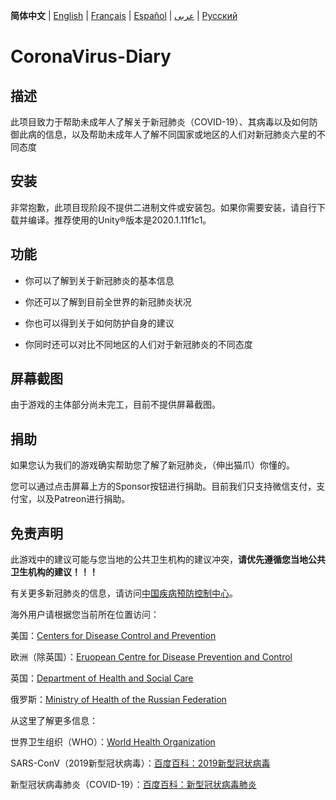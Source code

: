 **简体中文** | [English](https://github.com/Hefei-No-1-Game-Club/CoronaVirus-Diary/blob/master/README.md) | [Français](https://github.com/Hefei-No-1-Game-Club/CoronaVirus-Diary/blob/master/README_FR.md) | [Español](https://github.com/Hefei-No-1-Game-Club/CoronaVirus-Diary/blob/master/README_ES.md) | [عربى](https://github.com/Hefei-No-1-Game-Club/CoronaVirus-Diary/blob/master/README_ARAB.md)
 | [Русский](https://github.com/Hefei-No-1-Game-Club/CoronaVirus-Diary/blob/master/README_RU.md)

# CoronaVirus-Diary

## 描述

此项目致力于帮助未成年人了解关于新冠肺炎（COVID-19）、其病毒以及如何防御此病的信息，以及帮助未成年人了解不同国家或地区的人们对新冠肺炎六星的不同态度

## 安装

非常抱歉，此项目现阶段不提供二进制文件或安装包。如果你需要安装，请自行下载并编译。推荐使用的Unity®️版本是2020.1.11f1c1。

## 功能

- 你可以了解到关于新冠肺炎的基本信息

- 你还可以了解到目前全世界的新冠肺炎状况

- 你也可以得到关于如何防护自身的建议

- 你同时还可以对比不同地区的人们对于新冠肺炎的不同态度

## 屏幕截图

由于游戏的主体部分尚未完工，目前不提供屏幕截图。

## 捐助

如果您认为我们的游戏确实帮助您了解了新冠肺炎，（伸出猫爪）你懂的。

您可以通过点击屏幕上方的Sponsor按钮进行捐助。目前我们只支持微信支付，支付宝，以及Patreon进行捐助。

## 免责声明

此游戏中的建议可能与您当地的公共卫生机构的建议冲突，**请优先遵循您当地公共卫生机构的建议！！！**

有关更多新冠肺炎的信息，请访问[中国疾病预防控制中心](http://www.chinacdc.cn/)。

海外用户请根据您当前所在位置访问：

美国：[Centers for Disease Control and Prevention](https://www.cdc.gov/)

欧洲（除英国）：[Eruopean Centre for Disease Prevention and Control](https://www.ecdc.europa.eu/)

英国：[Department of Health and Social Care](https://www.gov.uk/government/organisations/department-of-health-and-social-care)

俄罗斯：[Ministry of Health of the Russian Federation](https://minzdrav.gov.ru/)

从这里了解更多信息：

世界卫生组织（WHO）：[World Health Organization](https://www.who.int/)

SARS-ConV（2019新型冠状病毒）：[百度百科：2019新型冠状病毒](https://baike.baidu.com/item/2019%E6%96%B0%E5%9E%8B%E5%86%A0%E7%8A%B6%E7%97%85%E6%AF%92/24267858)

新型冠状病毒肺炎（COVID-19）：[百度百科：新型冠状病毒肺炎](https://baike.baidu.com/item/%E6%96%B0%E5%9E%8B%E5%86%A0%E7%8A%B6%E7%97%85%E6%AF%92%E8%82%BA%E7%82%8E/24282529)